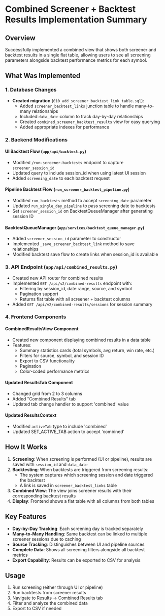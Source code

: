 # Combined Screener + Backtest Results Implementation Summary

## Overview
Successfully implemented a combined view that shows both screener and backtest results in a single flat table, allowing users to see all screening parameters alongside backtest performance metrics for each symbol.

## What Was Implemented

### 1. Database Changes
- **Created migration** (`010_add_screener_backtest_link_table.sql`):
  - Added `screener_backtest_links` junction table to handle many-to-many relationships
  - Included `data_date` column to track day-by-day relationships
  - Created `combined_screener_backtest_results` view for easy querying
  - Added appropriate indexes for performance

### 2. Backend Modifications

#### UI Backtest Flow (`app/api/backtest.py`)
- Modified `/run-screener-backtests` endpoint to capture `screener_session_id`
- Updated query to include session_id when using latest UI session
- Added `screening_date` to each backtest request

#### Pipeline Backtest Flow (`run_screener_backtest_pipeline.py`)
- Modified `run_backtests` method to accept `screening_date` parameter
- Updated `run_single_day_pipeline` to pass screening date to backtests
- Set `screener_session_id` on BacktestQueueManager after generating session ID

#### BacktestQueueManager (`app/services/backtest_queue_manager.py`)
- Added `screener_session_id` parameter to constructor
- Implemented `_save_screener_backtest_link` method to save relationships
- Modified backtest save flow to create links when session_id is available

### 3. API Endpoint (`app/api/combined_results.py`)
- Created new API router for combined results
- Implemented `GET /api/v2/combined-results` endpoint with:
  - Filtering by session_id, date range, source, and symbol
  - Pagination support
  - Returns flat table with all screener + backtest columns
- Added `GET /api/v2/combined-results/sessions` for session summary

### 4. Frontend Components

#### CombinedResultsView Component
- Created new component displaying combined results in a data table
- Features:
  - Summary statistics cards (total symbols, avg return, win rate, etc.)
  - Filters for source, symbol, and session ID
  - Export to CSV functionality
  - Pagination
  - Color-coded performance metrics

#### Updated ResultsTab Component
- Changed grid from 2 to 3 columns
- Added "Combined Results" tab
- Updated tab change handler to support 'combined' value

#### Updated ResultsContext
- Modified `activeTab` type to include 'combined'
- Updated SET_ACTIVE_TAB action to accept 'combined'

## How It Works

1. **Screening**: When screening is performed (UI or pipeline), results are saved with `session_id` and `data_date`
2. **Backtesting**: When backtests are triggered from screening results:
   - The system captures which screening session and date triggered the backtest
   - A link is saved in `screener_backtest_links` table
3. **Combined View**: The view joins screener results with their corresponding backtest results
4. **Display**: Frontend shows a flat table with all columns from both tables

## Key Features

- **Day-by-Day Tracking**: Each screening day is tracked separately
- **Many-to-Many Handling**: Same backtest can be linked to multiple screener sessions due to caching
- **Source Tracking**: Distinguishes between UI and pipeline sources
- **Complete Data**: Shows all screening filters alongside all backtest metrics
- **Export Capability**: Results can be exported to CSV for analysis

## Usage

1. Run screening (either through UI or pipeline)
2. Run backtests from screener results
3. Navigate to Results → Combined Results tab
4. Filter and analyze the combined data
5. Export to CSV if needed